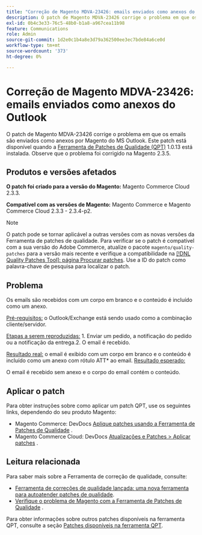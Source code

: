 ```yaml
---
title: "Correção de Magento MDVA-23426: emails enviados como anexos do Outlook"
description: O patch de Magento MDVA-23426 corrige o problema em que os emails são enviados como anexos por Magento do MS Outlook. Este patch está disponível quando a [Ferramenta de correções de qualidade (QPT)](/help/announcements/adobe-commerce-announcements/magento-quality-patches-released-new-tool-to-self-serve-quality-patches.md) 1.0.13 está instalada. Observe que o problema foi corrigido na Magento 2.3.5.
exl-id: 0b4c3e33-76c5-48b0-b1a8-a967cea11b98
feature: Communications
role: Admin
source-git-commit: 1d2e0c1b4a8e3d79a362500ee3ec7bde84a6ce0d
workflow-type: tm+mt
source-wordcount: '373'
ht-degree: 0%

---
```


# Correção de Magento MDVA-23426: emails enviados como anexos do Outlook

O patch de Magento MDVA-23426 corrige o problema em que os emails são enviados como anexos por Magento do MS Outlook. Este patch está disponível quando a [Ferramenta de Patches de Qualidade (QPT)](/help/announcements/adobe-commerce-announcements/magento-quality-patches-released-new-tool-to-self-serve-quality-patches.md) 1.0.13 está instalada. Observe que o problema foi corrigido na Magento 2.3.5.

## Produtos e versões afetados

**O patch foi criado para a versão do Magento:** Magento Commerce Cloud 2.3.3.

**Compatível com as versões de Magento:** Magento Commerce e Magento Commerce Cloud 2.3.3 - 2.3.4-p2.

>[!NOTE]
>
>O patch pode se tornar aplicável a outras versões com as novas versões da Ferramenta de patches de qualidade. Para verificar se o patch é compatível com a sua versão do Adobe Commerce, atualize o pacote `magento/quality-patches` para a versão mais recente e verifique a compatibilidade na [[!DNL Quality Patches Tool]: página Procurar patches](https://devdocs.magento.com/quality-patches/tool.html#patch-grid). Use a ID do patch como palavra-chave de pesquisa para localizar o patch.

## Problema

Os emails são recebidos com um corpo em branco e o conteúdo é incluído como um anexo.

<u>Pré-requisitos:</u> o Outlook/Exchange está sendo usado como a combinação cliente/servidor.

<u>Etapas a serem reproduzidas:</u> 1. Enviar um pedido, a notificação do pedido ou a notificação da entrega.2. O email é recebido.

<u>Resultado real:</u> o email é exibido com um corpo em branco e o conteúdo é incluído como um anexo com rótulo ATT\* ao email. <u>Resultado esperado:</u>

O email é recebido sem anexo e o corpo do email contém o conteúdo.

## Aplicar o patch

Para obter instruções sobre como aplicar um patch QPT, use os seguintes links, dependendo do seu produto Magento:

* Magento Commerce: DevDocs [Aplique patches usando a Ferramenta de Patches de Qualidade](https://devdocs.magento.com/guides/v2.4/comp-mgr/patching/mqp.html) .
* Magento Commerce Cloud: DevDocs [Atualizações e Patches > Aplicar patches](https://devdocs.magento.com/cloud/project/project-patch.html) .

## Leitura relacionada

Para saber mais sobre a Ferramenta de correção de qualidade, consulte:

* [Ferramenta de correções de qualidade lançada: uma nova ferramenta para autoatender patches de qualidade](/help/announcements/adobe-commerce-announcements/magento-quality-patches-released-new-tool-to-self-serve-quality-patches.md).
* [Verifique o problema de Magento com a Ferramenta de Patches de Qualidade](/help/support-tools/patches-available-in-qpt-tool/check-patch-for-magento-issue-with-magento-quality-patches.md) .

Para obter informações sobre outros patches disponíveis na ferramenta QPT, consulte a seção [Patches disponíveis na ferramenta QPT](https://support.magento.com/hc/en-us/sections/360010506631-Patches-available-in-QPT-tool-).
